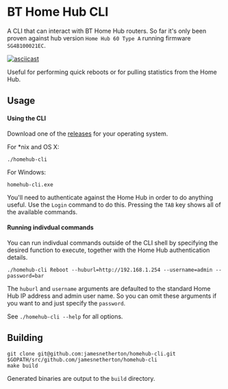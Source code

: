 # BT Home Hub CLI

A CLI that can interact with BT Home Hub routers. So far it's only been proven against
hub version `Home Hub 60 Type A` running firmware `SG4B100021EC`.

[![asciicast](https://asciinema.org/a/4u35xe98mgj1lc7olrl1v0gie.png)](https://asciinema.org/a/4u35xe98mgj1lc7olrl1v0gie)

Useful for performing quick reboots or for pulling statistics from the Home Hub.

## Usage

#### Using the CLI

Download one of the [releases](https://github.com/jamesnetherton/homehub-cli/releases) for your operating system.

For *nix and OS X:

    ./homehub-cli

For Windows:

    homehub-cli.exe

You'll need to authenticate against the Home Hub in order to do anything useful. Use the `Login` command to do this. Pressing the `TAB` key shows all of the available commands.

#### Running indivdual commands

You can run indivdual commands outside of the CLI shell by specifying the desired function to execute, together with the Home Hub authentication details.

    ./homehub-cli Reboot --huburl=http://192.168.1.254 --username=admin --password=bar

The `huburl` and `username` arguments are defaulted to the standard Home Hub IP address and admin user name. So you can omit these arguments if you want to and just specify the `password`.

See `./homehub-cli --help` for all options.

## Building

    git clone git@github.com:jamesnetherton/homehub-cli.git $GOPATH/src/github.com/jamesnetherton/homehub-cli
    make build

Generated binaries are output to the `build` directory.
